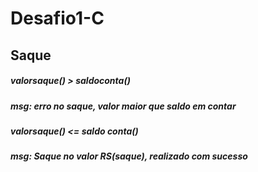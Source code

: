 ﻿# Desafio1-C

## Saque

##### valorsaque()  > saldoconta()
##### msg: erro no saque, valor maior que saldo em contar
##### valorsaque() <= saldo conta()
##### msg: Saque no valor RS(saque), realizado com sucesso
